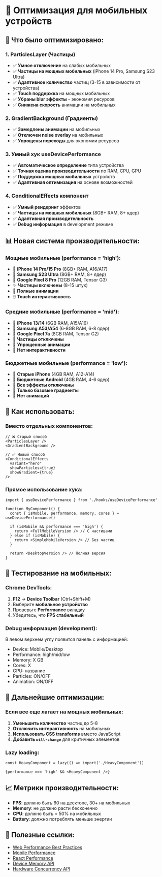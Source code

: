 # 📱 Оптимизация для мобильных устройств

## 🚀 **Что было оптимизировано:**

### 1. **ParticlesLayer (Частицы)**
- ✅ **Умное отключение** на слабых мобильных
- ✅ **Частицы на мощных мобильных** (iPhone 14 Pro, Samsung S23 Ultra)
- ✅ **Адаптивное количество** частиц (3-15 в зависимости от устройства)
- ✅ **Touch поддержка** на мощных мобильных
- ✅ **Убраны blur эффекты** - экономия ресурсов
- ✅ **Снижена скорость** анимации на мобильных

### 2. **GradientBackground (Градиенты)**
- ✅ **Замедлены анимации** на мобильных
- ✅ **Отключен noise overlay** на мобильных
- ✅ **Упрощены переходы** для экономии ресурсов

### 3. **Умный хук useDevicePerformance**
- ✅ **Автоматическое определение** типа устройства
- ✅ **Точная оценка производительности** по RAM, CPU, GPU
- ✅ **Поддержка мощных мобильных** устройств
- ✅ **Адаптивная оптимизация** на основе возможностей

### 4. **ConditionalEffects компонент**
- ✅ **Умный рендеринг** эффектов
- ✅ **Частицы на мощных мобильных** (8GB+ RAM, 8+ ядер)
- ✅ **Адаптивная производительность**
- ✅ **Debug информация** в development режиме

## 📊 **Новая система производительности:**

### **Мощные мобильные (performance = 'high'):**
- 📱 **iPhone 14 Pro/15 Pro** (8GB+ RAM, A16/A17)
- 📱 **Samsung S23 Ultra** (8GB+ RAM, 8+ ядер)
- 📱 **Google Pixel 8 Pro** (12GB RAM, Tensor G3)
- ✨ **Частицы включены** (8-15 штук)
- 🎨 **Полные анимации**
- 🖱️ **Touch интерактивность**

### **Средние мобильные (performance = 'mid'):**
- 📱 **iPhone 13/14** (6GB RAM, A15/A16)
- 📱 **Samsung A53/A54** (6-8GB RAM, 6-8 ядер)
- 📱 **Google Pixel 7a** (8GB RAM, Tensor G2)
- 🚫 **Частицы отключены**
- 🎨 **Упрощенные анимации**
- 🚫 **Нет интерактивности**

### **Бюджетные мобильные (performance = 'low'):**
- 📱 **Старые iPhone** (4GB RAM, A12-A14)
- 📱 **Бюджетные Android** (4GB RAM, 4-6 ядер)
- 🚫 **Все эффекты отключены**
- 🎨 **Только базовые градиенты**
- 🚫 **Нет анимаций**

## 🔧 **Как использовать:**

### **Вместо отдельных компонентов:**
```tsx
// ❌ Старый способ
<ParticlesLayer />
<GradientBackground />

// ✅ Новый способ
<ConditionalEffects 
  variant="hero"
  showParticles={true}
  showGradient={true}
/>
```

### **Прямое использование хука:**
```tsx
import { useDevicePerformance } from './hooks/useDevicePerformance'

function MyComponent() {
  const { isMobile, performance, memory, cores } = useDevicePerformance()
  
  if (isMobile && performance === 'high') {
    return <FullMobileVersion /> // С частицами
  } else if (isMobile) {
    return <SimpleMobileVersion /> // Без частиц
  }
  
  return <DesktopVersion /> // Полная версия
}
```

## 📱 **Тестирование на мобильных:**

### **Chrome DevTools:**
1. **F12** → **Device Toolbar** (Ctrl+Shift+M)
2. Выберите **мобильное устройство**
3. Проверьте **Performance** вкладку
4. Убедитесь, что **FPS стабильный**

### **Debug информация (development):**
В левом верхнем углу появится панель с информацией:
- Device: Mobile/Desktop
- Performance: high/mid/low
- Memory: X GB
- Cores: X
- GPU: название
- Particles: ON/OFF
- Animation: ON/OFF

## 🎯 **Дальнейшие оптимизации:**

### **Если все еще лагает на мощных мобильных:**
1. **Уменьшить количество** частиц до 5-8
2. **Отключить интерактивность** на мобильных
3. **Использовать CSS transforms** вместо JavaScript
4. **Добавить `will-change`** для критичных элементов

### **Lazy loading:**
```tsx
const HeavyComponent = lazy(() => import('./HeavyComponent'))

{performance === 'high' && <HeavyComponent />}
```

## 📈 **Метрики производительности:**

- **FPS**: должно быть 60 на десктопе, 30+ на мобильных
- **Memory**: не должно расти бесконечно
- **CPU**: должно быть < 50% на мобильных
- **Battery**: должно потреблять меньше энергии

## 🔗 **Полезные ссылки:**

- [Web Performance Best Practices](https://web.dev/performance/)
- [Mobile Performance](https://web.dev/mobile-performance/)
- [React Performance](https://react.dev/learn/render-and-commit)
- [Device Memory API](https://web.dev/device-memory/)
- [Hardware Concurrency API](https://developer.mozilla.org/en-US/docs/Web/API/NavigatorConcurrentHardware/hardwareConcurrency) 